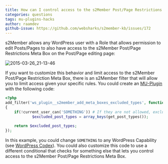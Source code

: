 ```yaml
---
title: How can I control access to the s2Member Post/Page Restrictions Meta Box?
categories: questions
tags: mu-plugins-hacks
author: raamdev
github-issue: https://github.com/websharks/s2member-kb/issues/172
---
```


s2Member allows any WordPress user with a Role that allows permission to edit Posts/Pages to also have access to the s2Member Post/Page Restrictions Meta Box on the Post/Page editing page:

![2015-03-26_21-13-46](https://cloud.githubusercontent.com/assets/53005/6860327/171109f8-d3fd-11e4-9947-63aec95749e7.png)

If you want to customize this behavior and limit access to the s2Member Post/Page Restriction Meta Box, there is an s2Member filter that will allow you to limit access given your specific rules. You could create an [MU-Plugin](http://codex.wordpress.org/Must_Use_Plugins) with the following code:

```php
<?php
add_filter('ws_plugin__s2member_add_meta_boxes_excluded_types', function($excluded_post_types)
{
    if(!current_user_can('SOMETHING')) # If they are not allowed, exclude all post types.
            $excluded_post_types = array_keys(get_post_types());
    
    return $excluded_post_types;
});
```

In this example, you could change `SOMETHING` to any WordPress Capability (see [WordPress Codex](http://codex.wordpress.org/Function_Reference/current_user_can)). You could also customize this code to use a different conditional that checks for something else that lets you control access to the s2Member Post/Page Restrictions Meta Box.
